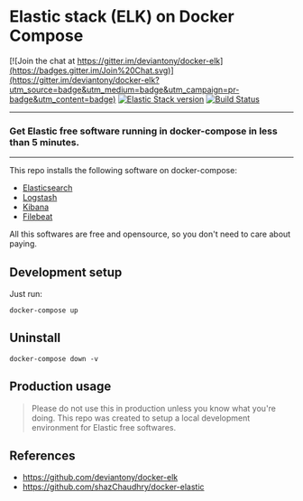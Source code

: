 # Elastic stack (ELK) on Docker Compose

[![Join the chat at https://gitter.im/deviantony/docker-elk](https://badges.gitter.im/Join%20Chat.svg)](https://gitter.im/deviantony/docker-elk?utm_source=badge&utm_medium=badge&utm_campaign=pr-badge&utm_content=badge)
[![Elastic Stack version](https://img.shields.io/badge/ELK-7.6.0-blue.svg?style=flat)](https://github.com/deviantony/docker-elk/issues/473)
[![Build Status](https://api.travis-ci.org/deviantony/docker-elk.svg?branch=master)](https://travis-ci.org/deviantony/docker-elk)

---

### Get Elastic free software running in docker-compose in less than 5 minutes.

---

This repo installs the following software on docker-compose:

* [Elasticsearch](https://github.com/elastic/elasticsearch/tree/master/distribution/docker)
* [Logstash](https://github.com/elastic/logstash/tree/master/docker)
* [Kibana](https://github.com/elastic/kibana/tree/master/src/dev/build/tasks/os_packages/docker_generator)
* [Filebeat](https://github.com/elastic/beats/tree/master/filebeat)

All this softwares are free and opensource, so you don't need to care about paying.

## Development setup

Just run:

```shell
docker-compose up
```

## Uninstall

```shell
docker-compose down -v
```

## Production usage

> Please do not use this in production unless you know what you're doing. This repo was created to setup a local development environment for Elastic free softwares.

## References

- https://github.com/deviantony/docker-elk
- https://github.com/shazChaudhry/docker-elastic
